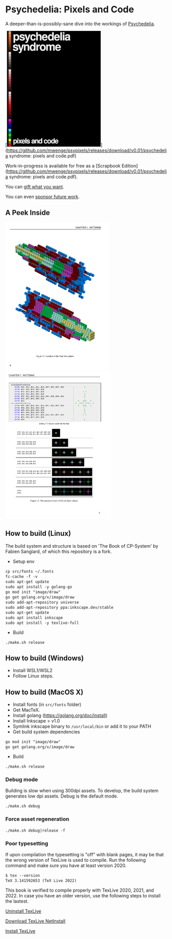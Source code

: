 # Psychedelia: Pixels and Code

A deeper-than-is-possibly-sane dive into the workings of [Psychedelia](https://github.com/mwenge/psychedelia/).

[<img height=360 src="https://github.com/mwenge/psypixels/raw/master/src/cover/pdf/cover_front.svg">](https://github.com/mwenge/psypixels/releases/download/v0.01/psychedelia syndrome: pixels and code.pdf)

Work-in-progress is available for free as a [Scrapbook Edition](https://github.com/mwenge/psypixels/releases/download/v0.01/psychedelia syndrome: pixels and code.pdf).

You can [gift what you want](https://www.paypal.com/paypalme/hoganrobert).

You can even [sponsor future work](https://github.com/sponsors/mwenge/).

## A Peek Inside
<img height=460 src="https://github.com/mwenge/psypixels/raw/master/out/page1.png"><img height=460 src="https://github.com/mwenge/psypixels/raw/master/out/page2.png">

## How to build (Linux)
The build system and structure is based on 'The Book of CP-System' by Fabien Sanglard, of which this repository is a fork.


- Setup env
```
cp src/fonts ~/.fonts
fc-cache -f -v
sudo apt-get update
sudo apt install -y golang-go
go mod init "image/draw"
go get golang.org/x/image/draw
sudo add-apt-repository universe
sudo add-apt-repository ppa:inkscape.dev/stable
sudo apt-get update
sudo apt install inkscape
sudo apt install -y texlive-full
```

- Build
```
./make.sh release
```

## How to build (Windows)

- Install WSL1/WSL2
- Follow Linux steps.

## How to build (MacOS X)
- Install fonts (in `src/fonts` folder)
- Get MacTeX.
- Install golang (https://golang.org/doc/install)
- Install Inkscape > v1.0
- Symlink inkscape binary to `/usr/local/bin` or add it to your PATH
- Get build system dependencies 
```
go mod init "image/draw"
go get golang.org/x/image/draw
```
- Build
```
./make.sh release
```



### Debug mode

Building is slow when using 300dpi assets. To develop, the build system generates low dpi assets. 
Debug is the default mode.

```
./make.sh debug
```

### Force asset regeneration
```
./make.sh debug|release -f
```

### Poor typesetting

If upon compilation the typesetting is "off" with blank pages, it may be that the wrong version of TexLive is used to compile. Run the following command and make sure you have at least version 2020.

```
$ tex --version
TeX 3.141592653 (TeX Live 2022)
```

This book is verified to compile properly with TexLive 2020, 2021, and 2022. In case you have an older version, use the following steps to install the lastest.

[Uninstall TexLive](https://puttym.github.io/update-texlive)

[Download TexLive NetInstall](https://www.tug.org/texlive/acquire-netinstall.html)

[Install TexLive](https://www.tug.org/texlive/quickinstall.html)

